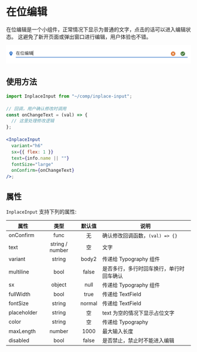 # 在位编辑

在位编辑是一个小组件，正常情况下显示为普通的文字，点击的话可以进入编辑状态。
这避免了新开页面或弹出窗口进行编辑，用户体验也不错。

![在位编辑](/img/在位编辑.png)

## 使用方法

```jsx
import InplaceInput from "~/comp/inplace-input";

// 回调，用户确认修改时调用
const onChangeText = (val) => {
  // 这里处理修改逻辑
};

<InplaceInput
  variant="h6"
  sx={{ flex: 1 }}
  text={info.name || ""}
  fontSize="large"
  onConfirm={onChangeText}
/>;
```

## 属性

`InplaceInput` 支持下列的属性:

| 属性        |      类型       | 默认值 | 说明                                     |
| ----------- | :-------------: | :----: | ---------------------------------------- |
| onConfirm   |      func       |   无   | 确认修改回调函数，`(val) => {}`          |
| text        | string / number |   空   | 文字                                     |
| variant     |     string      | body2  | 传递给 Typography 组件                   |
| multiline   |      bool       | false  | 是否多行，多行时回车换行，单行时回车确认 |
| sx          |     object      |  null  | 传递给 Typography 组件                   |
| fullWidth   |      bool       |  true  | 传递给 TextField                         |
| fontSize    |     string      | normal | 传递给 TextField                         |
| placeholder |     string      |   空   | text 为空的情况下显示占位文字            |
| color       |     string      |   空   | 传递给 Typography                        |
| maxLength   |     number      |  1000  | 最大输入长度                             |
| disabled    |      bool       | false  | 是否禁止，禁止时不能进入编辑             |
